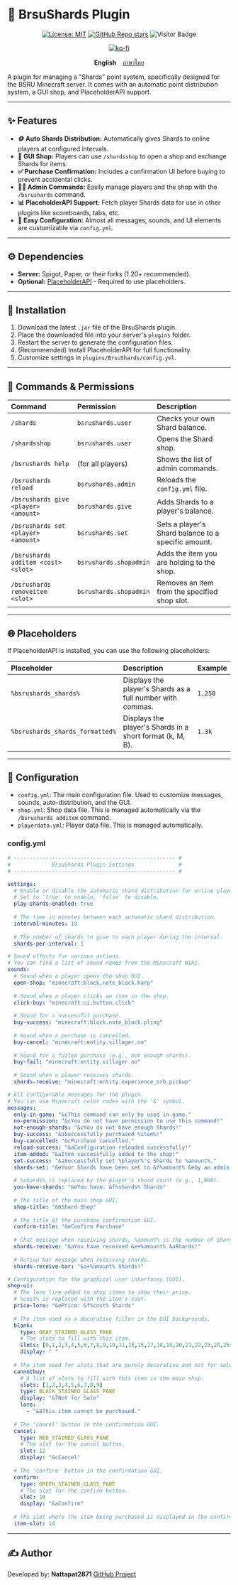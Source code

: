 # 💎 BrsuShards Plugin

<div align="center">

[![License: MIT](https://img.shields.io/badge/License-MIT-yellow.svg)](https://opensource.org/licenses/MIT)
[![GitHub Repo stars](https://img.shields.io/github/stars/Nattapat2871/BsruShards?style=flat-square)](https://github.com/Nattapat2871/BsruShards/stargazers)
![Visitor Badge](https://api.visitorbadge.io/api/VisitorHit?user=Nattapat2871&repo=BsruShards&countColor=%237B1E7A&style=flat-square)

[![ko-fi](https://ko-fi.com/img/githubbutton_sm.svg)](https://ko-fi.com/Nattapat2871)

</div>

<p align= "center">
        <b>English</b>　<a href="/README_TH.md">ภาษาไทย</a>

A plugin for managing a "Shards" point system, specifically designed for the BSRU Minecraft server. It comes with an automatic point distribution system, a GUI shop, and PlaceholderAPI support.

---

## ✨ Features

* **🪙 Auto Shards Distribution:** Automatically gives Shards to online players at configured intervals.
* **🛒 GUI Shop:** Players can use `/shardsshop` to open a shop and exchange Shards for items.
* **✅ Purchase Confirmation:** Includes a confirmation UI before buying to prevent accidental clicks.
* **👨‍💻 Admin Commands:** Easily manage players and the shop with the `/bsrushards` command.
* **📊 PlaceholderAPI Support:** Fetch player Shards data for use in other plugins like scoreboards, tabs, etc.
* **🔧 Easy Configuration:** Almost all messages, sounds, and UI elements are customizable via `config.yml`.

---

## ⚙️ Dependencies

* **Server:** Spigot, Paper, or their forks (1.20+ recommended).
* **Optional:** [PlaceholderAPI](https://www.spigotmc.org/resources/placeholderapi.6245/) - Required to use placeholders.

---

## 🚀 Installation

1.  Download the latest `.jar` file of the BrsuShards plugin.
2.  Place the downloaded file into your server's `plugins` folder.
3.  Restart the server to generate the configuration files.
4.  (Recommended) Install PlaceholderAPI for full functionality.
5.  Customize settings in `plugins/BrsuShards/config.yml`.

---

## 📝 Commands & Permissions

| Command | Permission | Description |
| :--- | :--- | :--- |
| `/shards` | `bsrushards.user` | Checks your own Shard balance. |
| `/shardsshop` | `bsrushards.user` | Opens the Shard shop. |
| `/bsrushards help` | (for all players) | Shows the list of admin commands. |
| `/bsrushards reload` | `bsrushards.admin` | Reloads the `config.yml` file. |
| `/bsrushards give <player> <amount>`| `bsrushards.give` | Adds Shards to a player's balance. |
| `/bsrushards set <player> <amount>` | `bsrushards.set` | Sets a player's Shard balance to a specific amount. |
| `/bsrushards additem <cost> <slot>` | `bsrushards.shopadmin` | Adds the item you are holding to the shop. |
| `/bsrushards removeitem <slot>` | `bsrushards.shopadmin` | Removes an item from the specified shop slot. |


---

## 🌐 Placeholders

If PlaceholderAPI is installed, you can use the following placeholders:

| Placeholder | Description | Example |
| :--- | :--- | :--- |
| `%bsrushards_shards%` | Displays the player's Shards as a full number with commas. | `1,250` |
| `%bsrushards_shards_formatted%` | Displays the player's Shards in a short format (k, M, B). | `1.3k` |

---

## 🔧 Configuration

* `config.yml`: The main configuration file. Used to customize messages, sounds, auto-distribution, and the GUI.
* `shop.yml`: Shop data file. This is managed automatically via the `/bsrushards additem` command.
* `playerdata.yml`: Player data file. This is managed automatically.

### config.yml 
```yaml
# --------------------------------------------------- #
#             BrsuShards Plugin Settings              #
# --------------------------------------------------- #

settings:
  # Enable or disable the automatic shard distribution for online players.
  # Set to 'true' to enable, 'false' to disable.
  play-shards-enabled: true
  
  # The time in minutes between each automatic shard distribution.
  interval-minutes: 10
  
  # The number of shards to give to each player during the interval.
  shards-per-interval: 1

# Sound effects for various actions.
# You can find a list of sound names from the Minecraft Wiki.
sounds:
  # Sound when a player opens the shop GUI.
  open-shop: "minecraft:block.note_block.harp"
  
  # Sound when a player clicks an item in the shop.
  click-buy: "minecraft:ui.button.click"
  
  # Sound for a successful purchase.
  buy-success: "minecraft:block.note_block.pling"
  
  # Sound when a purchase is cancelled.
  buy-cancel: "minecraft:entity.villager.no"
  
  # Sound for a failed purchase (e.g., not enough shards).
  buy-fail: "minecraft:entity.villager.no"
  
  # Sound when a player receives shards.
  shards-receive: "minecraft:entity.experience_orb.pickup"

# All configurable messages for the plugin.
# You can use Minecraft color codes with the '&' symbol.
messages:
  only-in-game: "&cThis command can only be used in-game."
  no-permission: "&cYou do not have permission to use this command!"
  not-enough-shards: "&cYou do not have enough Shards!"
  buy-success: "&aSuccessfully purchased %item%!"
  buy-cancelled: "&cPurchase cancelled."
  reload-success: "&aConfiguration reloaded successfully!"
  item-added: "&aItem successfully added to the shop!"
  set-success: "&aSuccessfully set %player%'s Shards to %amount%."
  shards-set: "&eYour Shards have been set to &f%amount% &eby an admin."
  
  # %shards% is replaced by the player's shard count (e.g., 1,000).
  you-have-shards: "&eYou have: &f%shards% Shards"
  
  # The title of the main shop GUI.
  shop-title: "&6Shard Shop"
  
  # The title of the purchase confirmation GUI.
  confirm-title: "&eConfirm Purchase"
  
  # Chat message when receiving shards. %amount% is the number of shards received.
  shards-receive: "&aYou have received &e+%amount% &aShards!"
  
  # Action bar message when receiving shards.
  shards-receive-bar: "&a+%amount% Shards!"

# Configuration for the graphical user interfaces (GUI).
shop-ui:
  # The lore line added to shop items to show their price.
  # %cost% is replaced with the item's cost.
  price-lore: "&ePrice: &f%cost% Shards"
  
  # The item used as a decorative filler in the GUI backgrounds.
  blank:
    type: GRAY_STAINED_GLASS_PANE
    # The slots to fill with this item.
    slots: [0,1,2,3,4,5,6,7,8,9,10,11,13,15,17,18,19,20,21,22,23,24,25,26]
    display: " "
    
  # The item used for slots that are purely decorative and not for sale.
  cannotbuy:
    # A list of slots to fill with this item in the main shop.
    slots: [1,2,3,4,5,6,7,8,9]
    type: BLACK_STAINED_GLASS_PANE
    display: "&7Not for Sale"
    lore:
      - "&8This item cannot be purchased."
      
  # The 'cancel' button in the confirmation GUI.
  cancel:
    type: RED_STAINED_GLASS_PANE
    # The slot for the cancel button.
    slot: 12
    display: "&cCancel"
    
  # The 'confirm' button in the confirmation GUI.
  confirm:
    type: GREEN_STAINED_GLASS_PANE
    # The slot for the confirm button.
    slot: 16
    display: "&aConfirm"
    
  # The slot where the item being purchased is displayed in the confirmation GUI.
  item-slot: 14 
  ```

---

## ✍️ Author

Developed by: **Nattapat2871**
[GitHub Project](https://github.com/nattapat2871/bsrushards)